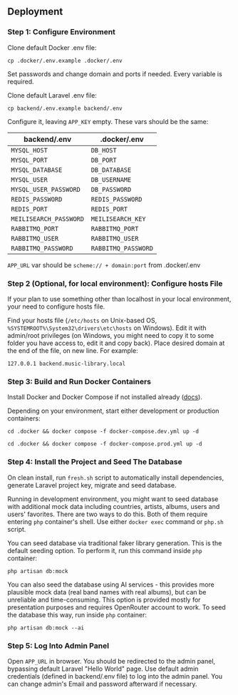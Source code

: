## Deployment

### Step 1: Configure Environment

Clone default Docker .env file:

```
cp .docker/.env.example .docker/.env
```

Set passwords and change domain and ports if needed. Every variable is required.

Clone default Laravel .env file:

```
cp backend/.env.example backend/.env
```

Configure it, leaving `APP_KEY` empty. These vars should be the same:

| backend/.env           | .docker/.env        |
|------------------------|---------------------|
| `MYSQL_HOST`           | `DB_HOST`           |
| `MYSQL_PORT`           | `DB_PORT`           |
| `MYSQL_DATABASE`       | `DB_DATABASE`       |
| `MYSQL_USER`           | `DB_USERNAME`       |
| `MYSQL_USER_PASSWORD`  | `DB_PASSWORD`       |
| `REDIS_PASSWORD`       | `REDIS_PASSWORD`    |
| `REDIS_PORT`           | `REDIS_PORT`        |
| `MEILISEARCH_PASSWORD` | `MEILISEARCH_KEY`   |
| `RABBITMQ_PORT`        | `RABBITMQ_PORT`     |
| `RABBITMQ_USER`        | `RABBITMQ_USER`     |
| `RABBITMQ_PASSWORD`    | `RABBITMQ_PASSWORD` |

`APP_URL` var should be `scheme:// + domain:port` from .docker/.env

### Step 2 (Optional, for local environment): Configure hosts File

If your plan to use something other than localhost in your local environment, your need to configure hosts file.

Find your hosts file (`/etc/hosts` on Unix-based OS, `%SYSTEMROOT%\System32\drivers\etc\hosts` on Windows).
Edit it with admin/root privileges (on Windows, you might need to copy it to some folder you have access to, edit it and copy back).
Place desired domain at the end of the file, on new line. For example:

```
127.0.0.1 backend.music-library.local
```

### Step 3: Build and Run Docker Containers

Install Docker and Docker Compose if not installed already (<a href="https://docs.docker.com/engine/install/">docs</a>).

Depending on your environment, start either development or production containers:

```
cd .docker && docker compose -f docker-compose.dev.yml up -d
```
```
cd .docker && docker compose -f docker-compose.prod.yml up -d
```

### Step 4: Install the Project and Seed The Database

On clean install, run `fresh.sh` script to automatically install dependencies, generate Laravel project key,
migrate and seed database.

Running in development environment, you might want to seed database with additional mock data
including countries, artists, albums, users and users' favorites. There are two ways to do this.
Both of them require entering `php` container's shell. Use either `docker exec` command or `php.sh` script.

You can seed database via traditional faker library generation. This is the default seeding option.
To perform it, run this command inside `php` container:

```
php artisan db:mock
```

You can also seed the database using AI services - this provides more plausible mock data
(real band names with real albums), but can be unreliable and time-consuming. This option is provided
mostly for presentation purposes and requires OpenRouter account to work.
To seed the database this way, run inside `php` container:

```
php artisan db:mock --ai
```

### Step 5: Log Into Admin Panel

Open `APP_URL` in browser. You should be redirected to the admin panel, bypassing default Laravel "Hello World" page.
Use default admin credentials (defined in backend/.env file) to log into the admin panel.
You can change admin's Email and password afterward if necessary.
